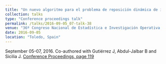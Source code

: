 ```yaml
---
title: "Un nuevo algoritmo para el problema de reposición dinámica de inventarios con capacidades de almacenaje"
collection: talks
type: "Conference proceedings talk"
permalink: /talks/2016-09-05_07-talk-38
venue: "36º Congreso Nacional de Estadística e Investigación Operativa (SEIO 2016)"
date: 2016-09-05
location: "Toledo, Spain"
---
```

September 05-07, 2016. Co-authored with Gutiérrez J, Abdul-Jalbar B and Sicilia J.
[Conference Proceedings, page 119](http://dx.doi.org/10.18239/jor_07.2016)